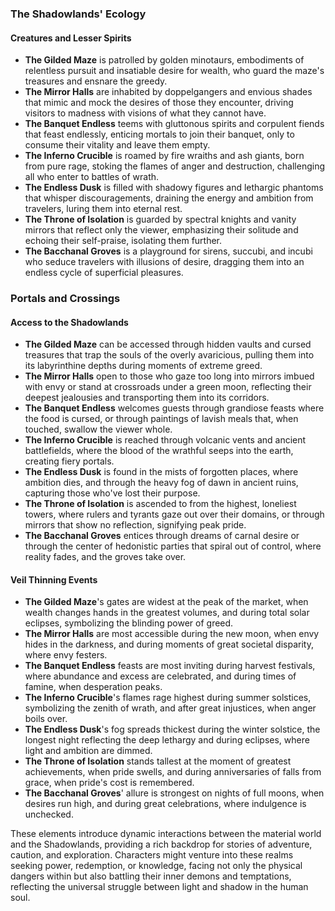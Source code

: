 ### The Shadowlands' Ecology

#### Creatures and Lesser Spirits

- **The Gilded Maze** is patrolled by golden minotaurs, embodiments of relentless pursuit and insatiable desire for wealth, who guard the maze's treasures and ensnare the greedy.
- **The Mirror Halls** are inhabited by doppelgangers and envious shades that mimic and mock the desires of those they encounter, driving visitors to madness with visions of what they cannot have.
- **The Banquet Endless** teems with gluttonous spirits and corpulent fiends that feast endlessly, enticing mortals to join their banquet, only to consume their vitality and leave them empty.
- **The Inferno Crucible** is roamed by fire wraiths and ash giants, born from pure rage, stoking the flames of anger and destruction, challenging all who enter to battles of wrath.
- **The Endless Dusk** is filled with shadowy figures and lethargic phantoms that whisper discouragements, draining the energy and ambition from travelers, luring them into eternal rest.
- **The Throne of Isolation** is guarded by spectral knights and vanity mirrors that reflect only the viewer, emphasizing their solitude and echoing their self-praise, isolating them further.
- **The Bacchanal Groves** is a playground for sirens, succubi, and incubi who seduce travelers with illusions of desire, dragging them into an endless cycle of superficial pleasures.

### Portals and Crossings

#### Access to the Shadowlands

- **The Gilded Maze** can be accessed through hidden vaults and cursed treasures that trap the souls of the overly avaricious, pulling them into its labyrinthine depths during moments of extreme greed.
- **The Mirror Halls** open to those who gaze too long into mirrors imbued with envy or stand at crossroads under a green moon, reflecting their deepest jealousies and transporting them into its corridors.
- **The Banquet Endless** welcomes guests through grandiose feasts where the food is cursed, or through paintings of lavish meals that, when touched, swallow the viewer whole.
- **The Inferno Crucible** is reached through volcanic vents and ancient battlefields, where the blood of the wrathful seeps into the earth, creating fiery portals.
- **The Endless Dusk** is found in the mists of forgotten places, where ambition dies, and through the heavy fog of dawn in ancient ruins, capturing those who've lost their purpose.
- **The Throne of Isolation** is ascended to from the highest, loneliest towers, where rulers and tyrants gaze out over their domains, or through mirrors that show no reflection, signifying peak pride.
- **The Bacchanal Groves** entices through dreams of carnal desire or through the center of hedonistic parties that spiral out of control, where reality fades, and the groves take over.

#### Veil Thinning Events

- **The Gilded Maze**'s gates are widest at the peak of the market, when wealth changes hands in the greatest volumes, and during total solar eclipses, symbolizing the blinding power of greed.
- **The Mirror Halls** are most accessible during the new moon, when envy hides in the darkness, and during moments of great societal disparity, where envy festers.
- **The Banquet Endless** feasts are most inviting during harvest festivals, where abundance and excess are celebrated, and during times of famine, when desperation peaks.
- **The Inferno Crucible**'s flames rage highest during summer solstices, symbolizing the zenith of wrath, and after great injustices, when anger boils over.
- **The Endless Dusk**'s fog spreads thickest during the winter solstice, the longest night reflecting the deep lethargy and during eclipses, where light and ambition are dimmed.
- **The Throne of Isolation** stands tallest at the moment of greatest achievements, when pride swells, and during anniversaries of falls from grace, when pride's cost is remembered.
- **The Bacchanal Groves**' allure is strongest on nights of full moons, when desires run high, and during great celebrations, where indulgence is unchecked.

These elements introduce dynamic interactions between the material world and the Shadowlands, providing a rich backdrop for stories of adventure, caution, and exploration. Characters might venture into these realms seeking power, redemption, or knowledge, facing not only the physical dangers within but also battling their inner demons and temptations, reflecting the universal struggle between light and shadow in the human soul.